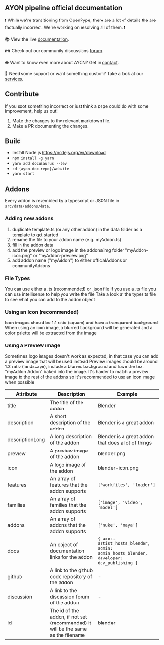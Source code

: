 ## AYON pipeline official documentation

:exclamation: While we're transitioning from OpenPype, there are a lot of details the are factually incorrect. We're working on resolving all of them. :exclamation:

:books: View the live [documentation](https://ayon.ynput.io).

:family: Check out our community discussions [forum](https://community.ynput.io).

:phone: Want to know even more about AYON? Get in [contact](https://community.ynput.io/contact).

:raising_hand: Need some support or want something custom? Take a look at our [services](https://ynput.io/services/).

## Contribute

If you spot something incorrect or just think a page could do with some improvement, help us out!

1. Make the changes to the relevant markdown file.
2. Make a PR documenting the changes.

## Build

- Install Node.js https://nodejs.org/en/download
- `npm install -g yarn`
- `yarn add docusaurus --dev`
- `cd {ayon-doc-repo}/website`
- `yarn start`

## Addons

Every addon is resembled by a typescript or JSON file in `src/data/addons/data`.

### Adding new addons

1. duplicate template.ts (or any other addon) in the data folder as a template to get started
2. rename the file to your addon name (e.g. myAddon.ts)
3. fill in the addon data
4. add the preview or logo image in the addons/img folder "myAddon-icon.png" or "myAddon-preview.png"
5. add addon name ("myAddon") to either officialAddons or communityAddons

### File Types
You can use either a .ts (recommended) or .json file
If you use a .ts file you can use intellisense to help you write the file
Take a look at the types.ts file to see what you can add to the addon object

### Using an Icon (recommended)
Icon images should be 1:1 ratio (square) and have a transparent background
When using an icon image, a blurred background will be generated and a color palette will be extracted from the image

### Using a Preview image
Sometimes logo images doesn't work as expected, in that case you can add a preview image that will be used instead
Preview images should be around 1:2 ratio (landscape), include a blurred background and have the text "myAddon Addon" baked into the image.
It's harder to match a preview image to the rest of the addons so it's recommended to use an icon image when possible

| Attribute | Description | Example |
|----------|-------------|---------|
| title | The title of the addon | Blender |
| description | A short description of the addon | Blender is a great addon |
| descriptionLong | A long description of the addon | Blender is a great addon that does a lot of things |
| preview | A preview image of the addon | blender.png |
| icon | A logo image of the addon | blender-icon.png |
| features | An array of features that the addon supports | `['workfiles', 'loader']` |
| families | An array of families that the addon supports | `['image', 'video', 'model']` |
| addons | An array of addons that the addon supports | `['nuke', 'maya']` |
| docs | An object of documentation links for the addon | `{ user: artist_hosts_blender, admin: admin_hosts_blender, developer: dev_publishing }` |
| github | A link to the github code repository of the addon | - |
| discussion | A link to the discussion forum of the addon | - |
| id | The id of the addon, if not set (recommended) it will be the same as the filename | blender |



